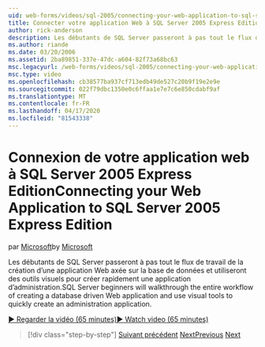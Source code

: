 ```yaml
---
uid: web-forms/videos/sql-2005/connecting-your-web-application-to-sql-server-2005-express-edition
title: Connecter votre application Web à SQL Server 2005 Express Edition (fr) Microsoft Docs
author: rick-anderson
description: Les débutants de SQL Server passeront à pas tout le flux de travail de la création d’une application Web axée sur la base de données et utiliseront des outils visuels pour créer rapidement un administrat...
ms.author: riande
ms.date: 03/20/2006
ms.assetid: 2ba89851-337e-47dc-a604-82f73a68bc63
msc.legacyurl: /web-forms/videos/sql-2005/connecting-your-web-application-to-sql-server-2005-express-edition
msc.type: video
ms.openlocfilehash: cb38577ba937cf713edb49de527c20b9f19e2e9e
ms.sourcegitcommit: 022f79dbc1350e0c6ffaa1e7e7c6e850cdabf9af
ms.translationtype: MT
ms.contentlocale: fr-FR
ms.lasthandoff: 04/17/2020
ms.locfileid: "81543338"
---
```

# <a name="connecting-your-web-application-to-sql-server-2005-express-edition"></a><span data-ttu-id="36025-103">Connexion de votre application web à SQL Server 2005 Express Edition</span><span class="sxs-lookup"><span data-stu-id="36025-103">Connecting your Web Application to SQL Server 2005 Express Edition</span></span>

<span data-ttu-id="36025-104">par [Microsoft](https://github.com/microsoft)</span><span class="sxs-lookup"><span data-stu-id="36025-104">by [Microsoft](https://github.com/microsoft)</span></span>

<span data-ttu-id="36025-105">Les débutants de SQL Server passeront à pas tout le flux de travail de la création d’une application Web axée sur la base de données et utiliseront des outils visuels pour créer rapidement une application d’administration.</span><span class="sxs-lookup"><span data-stu-id="36025-105">SQL Server beginners will walkthrough the entire workflow of creating a database driven Web application and use visual tools to quickly create an administration application.</span></span>

[<span data-ttu-id="36025-106">&#9654; Regarder la vidéo (65 minutes)</span><span class="sxs-lookup"><span data-stu-id="36025-106">&#9654; Watch video (65 minutes)</span></span>](https://channel9.msdn.com/Blogs/ASP-NET-Site-Videos/connecting-your-web-application-to-sql-server-2005-express-edition)

> [!div class="step-by-step"]
> <span data-ttu-id="36025-107">[Suivant précédent](understanding-security-and-network-connectivity.md)
> [Next](using-sql-server-management-studio.md)</span><span class="sxs-lookup"><span data-stu-id="36025-107">[Previous](understanding-security-and-network-connectivity.md)
[Next](using-sql-server-management-studio.md)</span></span>
